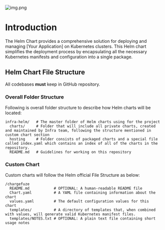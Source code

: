 ![img.png](https://media.licdn.com/dms/image/C5612AQExKGYCYu_F7Q/article-inline_image-shrink_1000_1488/0/1642391063595?e=1703721600&v=beta&t=Q7mbBXdAm_Y-PDh_1p_XyXmu8TbVemsFcG8IAUy2vIY)

# Introduction

The Helm Chart provides a comprehensive solution for deploying and managing [Your Application] on Kubernetes clusters. 
This Helm chart simplifies the deployment process by encapsulating all the necessary Kubernetes manifests and configuration into a single package.

## Helm Chart File Structure

All codebases **must** keep in GitHub repository.

### Overall Folder Structure

Following is overall folder structure to describe how Helm charts will be located:

    infra-helm/   # The master folder of Helm charts using for the project
      charts/     # Folder that will include all private charts, created and maintained by Infra team, following the structure mentioned in custom chart section
      hosting     # Folder consists of packaged charts and a special file called index.yaml which contains an index of all of the charts in the repository.
      README.md   # Guidelines for working on this repository

### Custom Chart
Custom charts will follow the Helm official File Structure as below:

    /chargefuze
      README.md           # OPTIONAL: A human-readable README file
      Chart.yaml          # A YAML file containing information about the chart
      values.yaml         # The default configuration values for this chart
      templates/          # A directory of templates that, when combined with values, will generate valid Kubernetes manifest files.
      templates/NOTES.txt # OPTIONAL: A plain text file containing short usage notes